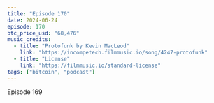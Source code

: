 ```yaml
---
title: "Episode 170"
date: 2024-06-24
episode: 170
btc_price_usd: "68,476"
music_credits:
  - title: "Protofunk by Kevin MacLeod"
    link: "https://incompetech.filmmusic.io/song/4247-protofunk"
  - title: "License"
    link: "https://filmmusic.io/standard-license"
tags: ["bitcoin", "podcast"]
---
```


Episode 169